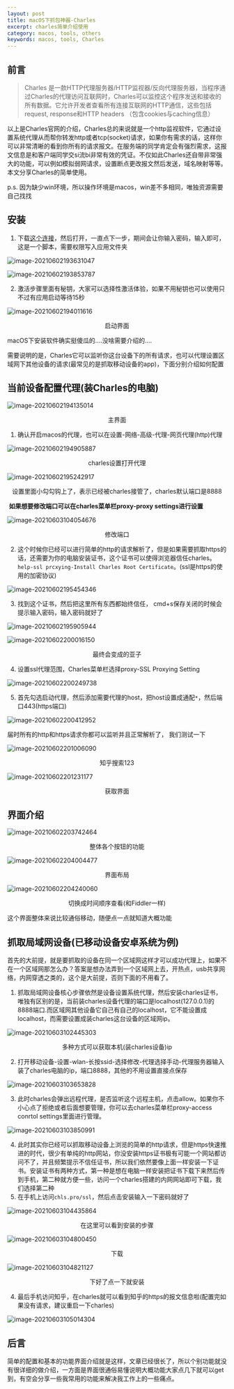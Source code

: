 ```yaml
---
layout: post
title: macOS下抓包神器-Charles
excerpt: charles简单介绍使用
category: macos, tools, others
keywords: macos, tools, Charles
---
```




## 前言

> Charles 是一款HTTP代理服务器/HTTP监视器/反向代理服务器，当程序通过Charles的代理访问互联网时，Charles可以监控这个程序发送和接收的所有数据。它允许开发者查看所有连接互联网的HTTP通信，这些包括request, response和HTTP headers （包含cookies与caching信息）

以上是Charles官网的介绍，Charles总的来说就是一个http监视软件，它通过设置系统代理从而帮你转发http或者tcp(socket)请求，如果你有需求的话，这样你可以非常清晰的看到你所有的请求报文。在服务端的同学肯定会有强烈需求，这报文信息是和客户端同学交si流bi非常有效的凭证。不仅如此Charles还自带非常强大的功能，可以例如模拟弱网请求，设置断点更改报文然后发送，域名映射等等。本文分享Charles的简单使用。

p.s. 因为缺少win环境，所以操作环境是macos，win差不多相同，唯独资源需要自己找找

## 安装

1. 下载[这个连接](https://cloud.189.cn/t/YbQ7ZjqQZf63)，然后打开，一直点下一步，期间会让你输入密码，输入即可，这是一个脚本，需要权限写入应用文件夹

![image-20210602193631047](https://mypicgogo.oss-cn-hangzhou.aliyuncs.com/tuchuang20210602193631.png)

![image-20210602193853787](https://mypicgogo.oss-cn-hangzhou.aliyuncs.com/tuchuang20210602193853.png)

2. 激活步骤里面有秘钥，大家可以选择性激活体验，如果不用秘钥也可以使用只不过有应用启动等待15秒

![image-20210602194011616](https://mypicgogo.oss-cn-hangzhou.aliyuncs.com/tuchuang20210602194011.png)

<center>启动界面</center>

macOS下安装软件确实挺傻瓜的....没啥需要介绍的....

需要说明的是，Charles它可以监听你这台设备下的所有请求，也可以代理设置区域网下其他设备的请求(最常见的是抓取移动设备的app)，下面分别介绍如何配置

## 当前设备配置代理(装Charles的电脑)

![image-20210602194135014](https://mypicgogo.oss-cn-hangzhou.aliyuncs.com/tuchuang20210602194135.png)

<center>主界面</center>

1. 确认开启macos的代理，也可以在设置-网络-高级-代理-网页代理(http)代理

![image-20210602194905887](https://mypicgogo.oss-cn-hangzhou.aliyuncs.com/tuchuang20210602194905.png)

<center>charles设置打开代理</center>

![image-20210602195242917](https://mypicgogo.oss-cn-hangzhou.aliyuncs.com/tuchuang20210602195242.png)

<center>设置里面小勾勾钩上了，表示已经被charles接管了，charles默认端口是8888</center>

​	**如果想要修改端口可以在charles菜单栏proxy-proxy settings进行设置**

![image-20210603104054676](https://mypicgogo.oss-cn-hangzhou.aliyuncs.com/tuchuang20210603104054.png)

<center>修改端口</center>



2. 这个时候你已经可以进行简单的http的请求解析了，但是如果需要抓取https的话，还需要为你的电脑安装证书，这个证书可以使得浏览器信任charles。```help-ssl prcxying-Install Charles Root Certificate```。(ssl是https的使用的加密协议)

![image-20210602195454346](https://mypicgogo.oss-cn-hangzhou.aliyuncs.com/tuchuang20210602195454.png)

3. 找到这个证书，然后把这里所有东西都始终信任， cmd+s保存关闭的时候会提示输入密码，输入密码就好了

![image-20210602195905944](https://mypicgogo.oss-cn-hangzhou.aliyuncs.com/tuchuang20210602195905.png)

![image-20210602200016150](https://mypicgogo.oss-cn-hangzhou.aliyuncs.com/tuchuang20210602200016.png)

<center>最终会变成的亚子</center>

4. 设置ssl代理范围，Charles菜单栏选择proxy-SSL Proxying Setting

![image-20210602200249738](https://mypicgogo.oss-cn-hangzhou.aliyuncs.com/tuchuang20210602200249.png)

5. 首先勾选启动代理，然后添加需要代理的host，把host设置成通配```*```，然后端口443(https端口)

![image-20210602200412952](https://mypicgogo.oss-cn-hangzhou.aliyuncs.com/tuchuang20210602200412.png)

届时所有的http和https请求你都可以监听并且正常解析了， 我们测试一下

![image-20210602201006090](https://mypicgogo.oss-cn-hangzhou.aliyuncs.com/tuchuang20210602201006.png)

<center>知乎搜索123</center>

![image-20210602201231177](https://mypicgogo.oss-cn-hangzhou.aliyuncs.com/tuchuang20210602201231.png)

<center>获取界面</center>

## 界面介绍

![image-20210602203742464](https://mypicgogo.oss-cn-hangzhou.aliyuncs.com/tuchuang20210602203742.png)

<center>整体各个按钮的功能</center>

![image-20210602204004477](https://mypicgogo.oss-cn-hangzhou.aliyuncs.com/tuchuang20210602204004.png)

<center>界面布局</center>

![image-20210602204240060](https://mypicgogo.oss-cn-hangzhou.aliyuncs.com/tuchuang20210602204240.png)

<center>切换成时间顺序查看(和Fiddler一样)</center>

这个界面整体来说比较通俗移动，随便点一点就知道大概功能

## 抓取局域网设备(已移动设备安卓系统为例)

首先的大前提，就是要抓取的设备在同一个区域网这样才可以成功代理上，如果不在一个区域网那怎么办？答案是想办法弄到一个区域网上去，开热点，usb共享网络，内网穿透之类的，这个是大前提，否则下面的不用看了。

1. 抓取局域网设备核心步骤依然是设备设置系统代理，然后安装charles证书，唯独有区别的是，当前装charles设备代理的端口是localhost(127.0.0.1)的8888端口.而区域网其他设备它自己有自己的localhost，它不能设置成localhost，而需要设置成装charles这台设备的区域网ip。

![image-20210603102445303](https://mypicgogo.oss-cn-hangzhou.aliyuncs.com/tuchuang20210603102445.png)

<center>多种方式可以获取本机(装charles设备)ip</center>

2. 打开移动设备-设置-wlan-长按ssid-选择修改-代理选择手动-代理服务器输入装了charles电脑的ip，端口8888，其他的不用设置直接点保存

![image-20210603103653828](https://mypicgogo.oss-cn-hangzhou.aliyuncs.com/tuchuang20210603103653.png)

3. 此时charles会弹出远程代理，是否监听这个远程主机，点击allow。如果你不小心点了拒绝或者后面想要管理，你可以去charles菜单栏proxy-access conrtol settings里面进行管理。

![image-20210603103850991](https://mypicgogo.oss-cn-hangzhou.aliyuncs.com/tuchuang20210603103851.png)

4. 此时其实你已经可以抓取移动设备上浏览的简单的http请求，但是https快速推进的时代，很少有单纯的http网站，你没安装https证书极有可能一个网站都访问不了，并且频繁提示不信任证书，所以我们依然要像上面一样安装一下证书。安装证书有两种方式，第一种是想在电脑一样安装把证书下载下来然后传到手机，第二种就方便一些，访问一个charles搭建的内网网站即可下载，我们选择第二种
5. 在手机上访问```chls.pro/ssl```，然后点击安装输入一下密码就好了

![image-20210603104435864](https://mypicgogo.oss-cn-hangzhou.aliyuncs.com/tuchuang20210603104435.png)

<center>在这里可以看到安装的步骤</center>

![image-20210603104800450](https://mypicgogo.oss-cn-hangzhou.aliyuncs.com/tuchuang20210603104800.png)

<center>下载</center>

![image-20210603104821127](https://mypicgogo.oss-cn-hangzhou.aliyuncs.com/tuchuang20210603104821.png)

<center>下好了点一下就安装</center>

4. 最后手机访问知乎，在charles就可以看到知乎的https的报文信息啦(配置完如果没有请求，建议重启一下charles)

![image-20210603105014304](https://mypicgogo.oss-cn-hangzhou.aliyuncs.com/tuchuang20210603105014.png)

## 后言

简单的配置和基本的功能界面介绍就是这样，文章已经很长了，所以个别功能就没有很详细的做介绍，一方面是界面很通俗易懂说明大概功能大家点几下就可以get到，有空会分享一些我常用的功能来解决我工作上的一些痛点。
